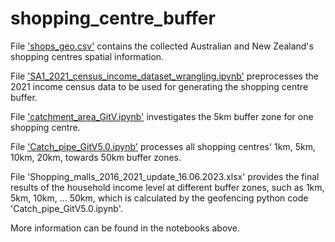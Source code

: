 # shopping_centre_buffer

File ['shops_geo.csv'](https://github.com/AURIN-OFFICE/shopping_centre_buffer/blob/main/shops_geo.csv) contains the collected Australian and New Zealand's shopping centres spatial information.

File ['SA1_2021_census_income_dataset_wrangling.ipynb'](https://github.com/AURIN-OFFICE/shopping_centre_buffer/blob/main/SA1_2021_census_income_dataset_wrangling.ipynb) preprocesses the 2021 income census data to be used for generating the shopping centre buffer.

File ['catchment_area_GitV.ipynb'](https://github.com/AURIN-OFFICE/shopping_centre_buffer/blob/main/catchment_area_GitV.ipynb) investigates the 5km buffer zone for one shopping centre.

File ['Catch_pipe_GitV5.0.ipynb'](https://github.com/AURIN-OFFICE/shopping_centre_buffer/blob/main/Catch_pipe_GitV5.0.ipynb) processes all shopping centres' 1km, 5km, 10km, 20km, towards 50km buffer zones.

File 'Shopping_malls_2016_2021_update_16.06.2023.xlsx' provides the final results of the household income level at different buffer zones, such as 1km, 5km, 10km, ... 50km, which is calculated by the geofencing python code 'Catch_pipe_GitV5.0.ipynb'.

More information can be found in the notebooks above.
